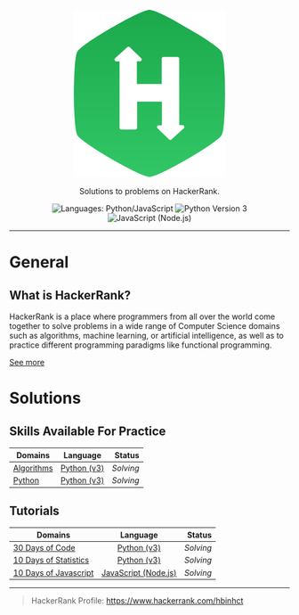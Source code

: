 <p align="center">
    <a href="https://www.hackerrank.com/" style="max-height: 100px">
        <img src="./hackerrank-brand.svg" alt="HackerRank">
    </a>
</p>
<p align="center">
    Solutions to problems on HackerRank.
</p>
<p align="center">
    <img alt="Languages: Python/JavaScript" src="https://img.shields.io/badge/Languages-Python/JavaScript-informational?style=flat-square">
    <img alt="Python Version 3" src="https://img.shields.io/badge/Python-3-informational?logo=Python&logoColor=ffd343&style=flat-square"/>
	<img alt="JavaScript (Node.js)" src="https://img.shields.io/badge/JavaScript-Node.js-brightgreen?logo=Node.js&logoColor=success&style=flat-square">
</p>

___
# General

## What is HackerRank?

HackerRank is a place where programmers from all over the world come together to solve problems in a wide range of 
Computer Science domains such as algorithms, machine learning, or artificial intelligence, as well as to practice 
different programming paradigms like functional programming.

[See more](https://www.hackerrank.com/faq)

# Solutions

## Skills Available For Practice

| Domains                              | Language                               | Status    |
| ------------------------------------ |:--------------------------------------:| ---------:|
| [Algorithms](./Algorithms/README.md) | [Python (v3)](https://www.python.org) | _Solving_ |
| [Python](./Python/README.md)         | [Python (v3)](https://www.python.org) | _Solving_ |

## Tutorials

| Domains                                                          | Language                                   | Status    |
| ---------------------------------------------------------------- |:------------------------------------------:| ---------:|
| [30 Days of Code](./30%20Days%20of%20Code/README.md)             | [Python (v3)](https://www.python.org)      | _Solving_ |
| [10 Days of Statistics](./10%20Days%20of%20Statistics/README.md) | [Python (v3)](https://www.python.org)      | _Solving_ |
| [10 Days of Javascript](./10%20Days%20of%20Javascript/README.md) | [JavaScript (Node.js)](https://nodejs.org) | _Solving_ |

---

> HackerRank Profile: https://www.hackerrank.com/hbinhct
